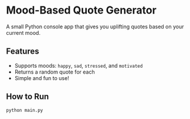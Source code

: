 

#  Mood-Based Quote Generator

A small Python console app that gives you uplifting quotes based on your current mood.

##  Features
- Supports moods: `happy`, `sad`, `stressed`, and `motivated`
- Returns a random quote for each
- Simple and fun to use!

##  How to Run
```bash
python main.py
